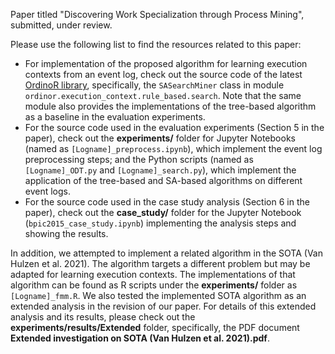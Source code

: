 Paper titled "Discovering Work Specialization through Process Mining",
submitted, under review.

Please use the following list to find the resources related to this paper:

* For implementation of the proposed algorithm for learning execution contexts
  from an event log, check out the source code of the latest [OrdinoR
  library](https://pypi.org/project/ordinor/), specifically, the `SASearchMiner`
  class in module `ordinor.execution_context.rule_based.search`. 
  Note that the same module also provides the implementations of the tree-based
  algorithm as a baseline in the evaluation experiments.
* For the source code used in the evaluation experiments (Section 5 in the
  paper), check out the **experiments/** folder for Jupyter Notebooks (named as
  `[Logname]_preprocess.ipynb`), which implement the event log preprocessing steps;
  and the Python scripts (named as `[Logname]_ODT.py` and
  `[Logname]_search.py`), which implement the application of the tree-based and
  SA-based algorithms on different event logs.
* For the source code used in the case study analysis (Section 6 in the paper),
  check out the **case_study/** folder for the Jupyter Notebook
  (`bpic2015_case_study.ipynb`) implementing the analysis steps and showing the
  results. 

In addition, we attempted to implement a related algorithm in the SOTA (Van
Hulzen et al. 2021). The algorithm targets a different problem but may be
adapted for learning execution contexts. The implementations of that algorithm
can be found as R scripts under the **experiments/** folder as
`[Logname]_fmm.R`. We also tested the implemented SOTA algorithm as an extended
analysis in the revision of our paper. 
For details of this extended analysis and its results, please check out the
**experiments/results/Extended** folder, specifically, the PDF document
**Extended investigation on SOTA (Van Hulzen et al. 2021).pdf**.
